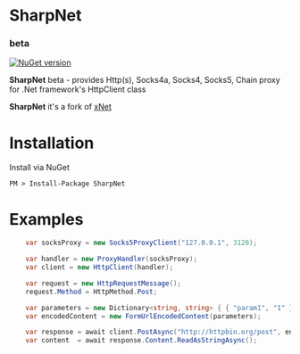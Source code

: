 # SharpNet
### beta

[![NuGet version](https://badge.fury.io/nu/SharpNet.svg)](https://badge.fury.io/nu/SharpNet)

**SharpNet** beta - provides Http(s), Socks4a, Socks4, Socks5, Chain proxy for .Net framework's HttpClient class

**SharpNet** it's a fork of [xNet](https://github.com/X-rus/xNet)


# Installation
 
Install via NuGet
 
```
PM > Install-Package SharpNet
```
 
# Examples
 
```csharp
    var socksProxy = new Socks5ProxyClient("127.0.0.1", 3128);

    var handler = new ProxyHandler(socksProxy);
    var client = new HttpClient(handler);

    var request = new HttpRequestMessage();
	request.Method = HttpMethod.Post;

    var parameters = new Dictionary<string, string> { { "param1", "1" }, { "param2", "2" } };
    var encodedContent = new FormUrlEncodedContent(parameters);

    var response = await client.PostAsync("http://httpbin.org/post", encodedContent);
    var content  = await response.Content.ReadAsStringAsync();
``` 